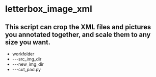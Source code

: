 
# letterbox_image_xml
## This script can crop the XML files and pictures you annotated together, and scale them to any size you want.
* workfolder
*  ---src_img_dir
*  ---new_img_dir
*  ---cut_pad.py
